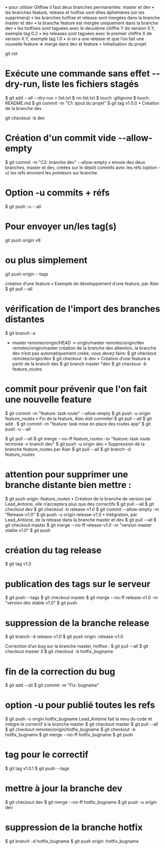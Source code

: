 • pour utiliser Gitflow il faut deux branches permanentes: master et dev
• les branches feature, release et hotfixe sont dites éphémères (on les supprimera)
• les branches hotfixe et release sont mergées dans la branche master et dev
• la branche feature est mergée uniquement dans la branche dev
• les hotfixes sont taguées avec le deuxième chiffre Y de version X.Y, exemple
tag 0.2
• les releases sont taguées avec le premier chiffre X de version X.Y, exemple
tag 1.0
• si on a une release et que l’on fait une nouvelle feature => merge dans
dev et feature
• Initialisation du projet


git init
# Exécute une commande sans effet --dry-run, liste les fichiers stagés
$ git add --all --dry-run > list.txt
$ rm list.txt
$ touch .gitignore
$ touch README.md
$ git commit -m "C1: ajout du projet"
$ git tag v1.0.0
• Création de la branche dev


git checkout -b dev
# Création d'un commit vide --allow-empty
$ git commit -m "C2: branche dev" --allow-empty
• envoie des deux branches, master et dev, créées sur le dépôt commits avec
les réfs (option -u)
les refs envoient les pointeurs sur branche
# Option -u commits + réfs
$ git push -u --all
# Pour envoyer un/les tag(s)
git push origin v8
# ou plus simplement
git push origin --tags

création d’une feature
• Exemple de développement d’une feature, par Alan
$ git pull --all
# vérification de l'import des branches distantes
$ git branch -a
* master
remotes/origin/HEAD -> origin/master
remotes/origin/dev
remotes/origin/master
création de la branche dev
attention, la branche dev n’est pas automatiquement créée, vous devez faire:
$ git checkout remotes/origin/dev
$ git checkout -b dev
• Création d’une feature à partir de la branch dev
$ git branch
master
*dev
$ git checkout -b feature_routes
# commit pour prévenir que l'on fait une nouvelle feature
$ git commit -m "feature: task route" --allow-empty
$ git push -u origin feature_routes
• Fin de la feature, Alan doit commiter
$ git pull --all
$ git add .
$ git commit -m "feature: task mise en place des routes app"
$ git push -u --all



$ git pull --all
$ git merge --no-ff feature_routes -m "feature: task route terminée -> branch dev"
$ git push -u origin dev
• Suppression de la branche feature_routes par Alan
$ git pull --all
$ git branch -d feature_routes
# attention pour supprimer une branche distante bien mettre :
$ git push origin :feature_routes
• Création de la branche de version par Lead_Antoine, elle n’acceptera plus
que des correctifs
$ git pull --all
$ git checkout dev
$ git checkout -b release-v1.0
$ git commit --allow-empty -m "Release-v1.0"
$ git push -u origin release-v1.0
• Intégration, par Lead_Antoine, de la release dans la branche master et
dev
$ git pull --all
$ git checkout master
$ git merge --no-ff release-v1.0 -m "version master stable v1.0"
$ git push
# création du tag release
$ git tag v1.0
# publication des tags sur le serveur
$ git push --tags
$ git checkout master
$ git merge --no-ff release-v1.0 -m "version dev stable v1.0"
$ git push
# suppression de la branche release
$ git branch -d release-v1.0
$ git push origin :release-v1.0




Correction d’un bug sur la branche master, hotfixe :
$ git pull --all
$ git checkout master
3
$ git checkout -b hotfix_bugname
# fin de la correction du bug
$ git add --all
$ git commit -m "Fix: bugname"
# option -u pour publié toutes les refs
$ git push -u origin hotfix_bugname
Lead_Antoine fait la revu du code et intégre le correctif à la branche master
$ git checkout master
$ git pull --all
$ git checkout remotes/origin/hotfix_bugname
$ git checkout -b hotfix_bugname
$ git merge --no-ff hotfix_bugname
$ git push
# tag pour le correctif
$ git tag v1.0.1
$ git push --tags
# mettre à jour la branche dev
$ git checkout dev
$ git merge --no-ff hotfix_bugname
$ git push -u origin dev
# suppression de la branche hotfix
$ git branch -d hotfix_bugname
$ git push origin :hotfix_bugname
